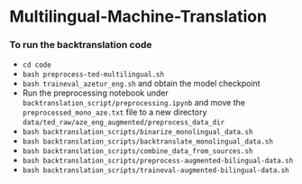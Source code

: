 # Multilingual-Machine-Translation

### To run the backtranslation code 
* ```cd code```
* ```bash preprocess-ted-multilingual.sh```
* ```bash traineval_azetur_eng.sh``` and obtain the model checkpoint 
* Run the preprocessing notebook under ```backtranslation_script/preprocessing.ipynb``` and move the ```preprocessed_mono_aze.txt``` file to a new directory ```data/ted_raw/aze_eng_augmented/preprocess_data_dir```
* ```bash backtranslation_scripts/binarize_monolingual_data.sh```
* ```bash backtranslation_scripts/backtranslate_monolingual_data.sh```
* ```bash backtranslation_scripts/combine_data_from_sources.sh```
* ```bash backtranslation_scripts/preprocess-augmented-bilingual-data.sh```
* ```bash backtranslation_scripts/traineval-augmented-bilingual-data.sh```
